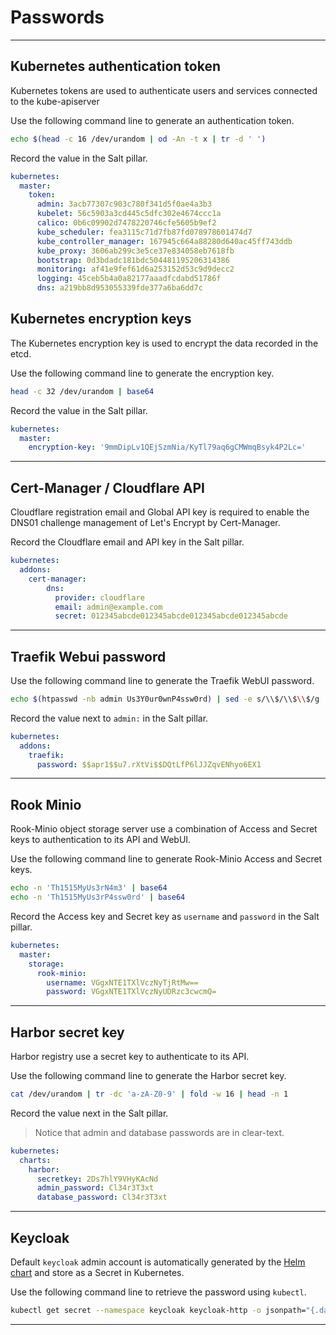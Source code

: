 # Passwords

---

## Kubernetes authentication token

Kubernetes tokens are used to authenticate users and services connected to the kube-apiserver

Use the following command line to generate an authentication token.

```bash
echo $(head -c 16 /dev/urandom | od -An -t x | tr -d ' ')
```

Record the value in the Salt pillar.

```yaml
kubernetes:
  master:
    token:
      admin: 3acb77307c903c780f341d5f0ae4a3b3
      kubelet: 56c5903a3cd445c5dfc302e4674ccc1a
      calico: 0b6c09902d7478220746cfe5605b9ef2
      kube_scheduler: fea3115c71d7fb87fd078978601474d7
      kube_controller_manager: 167945c664a88280d640ac45ff743ddb
      kube_proxy: 3606ab299c3e5ce37e834058eb7618fb
      bootstrap: 0d3bdadc181bdc504481195206314386
      monitoring: af41e9fef61d6a253152d53c9d9decc2
      logging: 45ceb5b4a0a82177aaadfcdabd51786f
      dns: a219bb8d953055339fde377a6ba6dd7c
```

## Kubernetes encryption keys

The Kubernetes encryption key is used to encrypt the data recorded in the etcd.

Use the following command line to generate the encryption key.

```bash
head -c 32 /dev/urandom | base64
```

Record the value in the Salt pillar.

```yaml
kubernetes:
  master:
    encryption-key: '9mmDipLv1QEjSzmNia/KyTl79aq6gCMWmqBsyk4P2Lc='
```

---

## Cert-Manager / Cloudflare API

Cloudflare registration email and Global API key is required to enable the DNS01 challenge management of Let's Encrypt by Cert-Manager.

Record the Cloudflare email and API key in the Salt pillar.

```yaml
kubernetes:
  addons:
    cert-manager:
        dns:
          provider: cloudflare
          email: admin@example.com
          secret: 012345abcde012345abcde012345abcde012345abcde
```

---

## Traefik Webui password

Use the following command line to generate the Traefik WebUI password.

```bash
echo $(htpasswd -nb admin Us3Y0ur0wnP4ssw0rd) | sed -e s/\\$/\\$\\$/g
```

Record the value next to `admin:` in the Salt pillar.

```yaml
kubernetes:
  addons:
    traefik:
      password: $$apr1$$u7.rXtVi$$DQtLfP6lJJZqvENhyo6EX1
```

---

## Rook Minio 

Rook-Minio object storage server use a combination of Access and Secret keys to authentication to its API and WebUI.

Use the following command line to generate Rook-Minio Access and Secret keys.

```bash
echo -n 'Th1515MyUs3rN4m3' | base64
echo -n 'Th1515MyUs3rP4ssw0rd' | base64
```

Record the Access key and Secret key as `username` and `password` in the Salt pillar.

```yaml
kubernetes:
  master:
    storage:
      rook-minio:
        username: VGgxNTE1TXlVczNyTjRtMw==
        password: VGgxNTE1TXlVczNyUDRzc3cwcmQ=
```

---

## Harbor secret key

Harbor registry use a secret key to authenticate to its API. 

Use the following command line to generate the Harbor secret key.

```bash
cat /dev/urandom | tr -dc 'a-zA-Z0-9' | fold -w 16 | head -n 1
```

Record the value next in the Salt pillar.

> Notice that admin and database passwords are in clear-text.

```yaml
kubernetes:
  charts:
    harbor:
      secretkey: 2Ds7hlY9VHyKAcNd
      admin_password: Cl34r3T3xt
      database_password: Cl34r3T3xt
```

---

## Keycloak

Default `keycloak` admin account is automatically generated by the [Helm chart](https://github.com/helm/charts/tree/master/stable/keycloak) and store as a Secret in Kubernetes.

Use the following command line to retrieve the password using `kubectl`.

```bash
kubectl get secret --namespace keycloak keycloak-http -o jsonpath="{.data.password}" | base64 --decode; echo
```

---